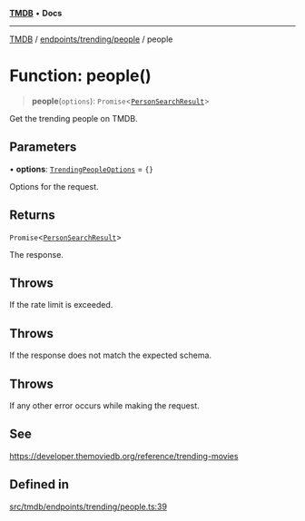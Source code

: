 [**TMDB**](../../../../README.md) • **Docs**

***

[TMDB](../../../../README.md) / [endpoints/trending/people](../README.md) / people

# Function: people()

> **people**(`options`): `Promise`\<[`PersonSearchResult`](../../../../structs/Schemas/type-aliases/PersonSearchResult.md)\>

Get the trending people on TMDB.

## Parameters

• **options**: [`TrendingPeopleOptions`](../type-aliases/TrendingPeopleOptions.md) = `{}`

Options for the request.

## Returns

`Promise`\<[`PersonSearchResult`](../../../../structs/Schemas/type-aliases/PersonSearchResult.md)\>

The response.

## Throws

If the rate limit is exceeded.

## Throws

If the response does not match the expected schema.

## Throws

If any other error occurs while making the request.

## See

https://developer.themoviedb.org/reference/trending-movies

## Defined in

[src/tmdb/endpoints/trending/people.ts:39](https://github.com/Norviah/media-hub/blob/d809718af017974e095f312fcfa8bfdf58d3e3e5/src/tmdb/endpoints/trending/people.ts#L39)
